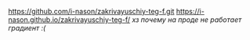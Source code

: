 https://github.com/i-nason/zakrivayuschiy-teg-f.git
https://i-nason.github.io/zakrivayuschiy-teg-f/ 
*хз почему на проде не работает градиент :(*
